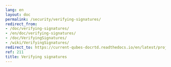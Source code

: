 ```yaml
---
lang: en
layout: doc
permalink: /security/verifying-signatures/
redirect_from:
- /doc/verifying-signatures/
- /en/doc/verifying-signatures/
- /doc/VerifyingSignatures/
- /wiki/VerifyingSignatures/
redirect_to: https://current-qubes-docrtd.readthedocs.io/en/latest/project-security/verifying-signatures.html
ref: 211
title: Verifying signatures
---
```

